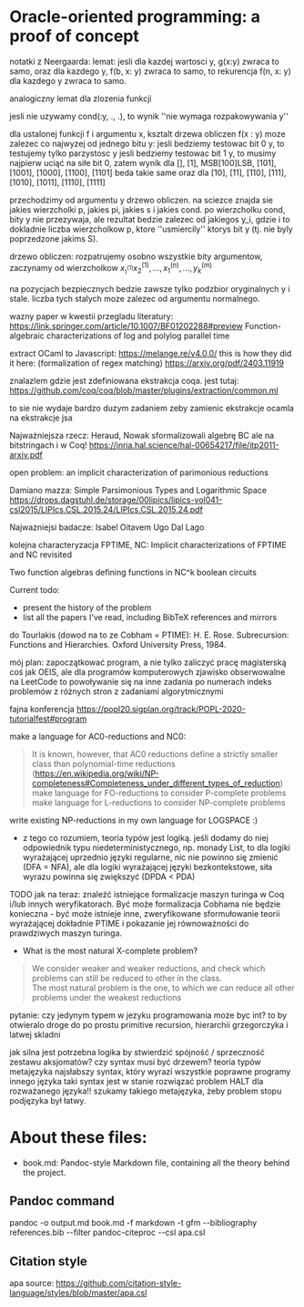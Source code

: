 # Oracle-oriented programming: a proof of concept


notatki z Neergaarda:
lemat:
jesli dla kazdej wartosci y, g(x:y) zwraca to samo,
oraz dla kazdego y, f(b, x: y) zwraca to samo,
to rekurencja f(n, x: y) dla kazdego y zwraca to samo.

analogiczny lemat dla zlozenia funkcji

jesli nie uzywamy cond(:y, ., .), to wynik ''nie wymaga
rozpakowywania y''

dla ustalonej funkcji f i argumentu x, ksztalt drzewa obliczen f(x : y)
moze zalezec co najwyzej od jednego bitu y:
jesli bedziemy testowac bit 0 y, to testujemy tylko parzystosc y
jesli bedziemy testowac bit 1 y, to musimy najpierw uciąć na siłe bit 0,
 zatem wynik dla [], [1], MSB[100]LSB, [101], [1001], [1000], [1100], [1101] beda takie same
 oraz dla [10], [11], [110], [111], [1010], [1011], [1110], [1111]

przechodzimy od argumentu y drzewo obliczen. na sciezce znajda sie jakies wierzcholki
p, jakies pi, jakies s i jakies cond. po wierzcholku cond, bity y nie przezywaja,
ale rezultat bedzie zalezec od jakiegos y_i, gdzie i to dokladnie liczba wierzcholkow p,
ktore ''usmiercily'' ktorys bit y (tj. nie byly poprzedzone jakims S).

drzewo obliczen: rozpatrujemy osobno wszystkie bity argumentow, zaczynamy od wierzcholkow
$x_^{(1)}_1 x^{(1)}_2, ..., x^{(n)}_1, ..., y^{(m)}_k$

na pozycjach bezpiecznych bedzie zawsze tylko podzbior oryginalnych y i stale.
liczba tych stalych moze zalezec od argumentu normalnego.




wazny paper w kwestii przegladu literatury:
https://link.springer.com/article/10.1007/BF01202288#preview
Function-algebraic characterizations of log and polylog parallel time



extract OCaml to Javascript:
https://melange.re/v4.0.0/
this is how they did it here:
(formalization of regex matching)
https://arxiv.org/pdf/2403.11919

znalazlem gdzie jest zdefiniowana ekstrakcja coqa.
jest tutaj:
https://github.com/coq/coq/blob/master/plugins/extraction/common.ml

to sie nie wydaje bardzo duzym zadaniem zeby zamienic ekstrakcje ocamla na ekstrakcje jsa

Najważniejsza rzecz:
Heraud, Nowak sformalizowali algebrę BC ale na bitstringach i w Coq!
https://inria.hal.science/hal-00654217/file/itp2011-arxiv.pdf




open problem: an implicit characterization of parimonious reductions


Damiano mazza:
Simple Parsimonious Types and Logarithmic Space
https://drops.dagstuhl.de/storage/00lipics/lipics-vol041-csl2015/LIPIcs.CSL.2015.24/LIPIcs.CSL.2015.24.pdf

Najwazniejsi badacze:
Isabel Oitavem
Ugo Dal Lago

kolejna characteryzacja FPTIME, NC:
Implicit characterizations of FPTIME and NC revisited

Two function algebras defining functions in NC^k
 boolean circuits

Current todo:
- present the history of the problem
- list all the papers I've read, including BibTeX references and mirrors

do Tourlakis (dowod na to ze Cobham = PTIME):
 H. E. Rose. Subrecursion: Functions and Hierarchies. Oxford University Press, 1984.


mój plan: zapoczątkować program, a nie tylko zaliczyć pracę magisterską
coś jak OEIS, ale dla programów komputerowych
zjawisko obserwowalne na LeetCode to powoływanie się na inne zadania po numerach
indeks problemów z różnych stron z zadaniami algorytmicznymi

fajna konferencja
https://popl20.sigplan.org/track/POPL-2020-tutorialfest#program

make a language for AC0-reductions and NC0:
> It is known, however, that AC0 reductions define a strictly smaller class than polynomial-time reductions (https://en.wikipedia.org/wiki/NP-completeness#Completeness_under_different_types_of_reduction)
make language for FO-reductions to consider P-complete problems
make language for L-reductions to consider NP-complete problems

write existing NP-reductions in my own language for LOGSPACE :)


- z tego co rozumiem, teoria typów jest logiką. jeśli dodamy do niej odpowiednik
   typu niedeterministycznego, np. monady List, to dla logiki wyrażającej uprzednio
   języki regularne, nic nie powinno się zmienić (DFA = NFA), ale dla logiki
   wyrażającej języki bezkontekstowe, siła wyrazu powinna się zwiększyć (DPDA < PDA)



TODO jak na teraz:
znaleźć istniejące formalizacje maszyn turinga w Coq i/lub innych weryfikatorach.
Być może formalizacja Cobhama nie będzie konieczna - być może istnieje inne,
zweryfikowane sformułowanie teorii wyrażającej dokładnie PTIME i pokazanie jej
równoważności do prawdziwych maszyn turinga.

   
- What is the most natural X-complete problem?
> We consider weaker and weaker reductions, and check
> which problems can still be reduced to other in the class.  
> The most natural problem is the one, to which we can reduce all other problems
> under the weakest reductions

pytanie: czy jedynym typem w jezyku programowania moze byc int?
to by otwieralo droge do po prostu primitive recursion,
hierarchii grzegorczyka i latwej skladni

jak silna jest potrzebna logika by stwierdzić spójność / sprzeczność zestawu aksjomatów?
czy syntax musi być drzewem?
teoria typów metajęzyka
najsłabszy syntax, który wyrazi wszystkie poprawne programy innego języka
taki syntax jest w stanie rozwiązać problem HALT dla rozważanego języka!!
szukamy takiego metajęzyka, żeby problem stopu podjęzyka był łatwy.

# About these files:
- book.md: Pandoc-style Markdown file, containing all the theory behind the
project.

## Pandoc command
pandoc -o output.md book.md -f markdown -t gfm --bibliography references.bib --filter pandoc-citeproc --csl apa.csl

## Citation style
apa
source:
https://github.com/citation-style-language/styles/blob/master/apa.csl
